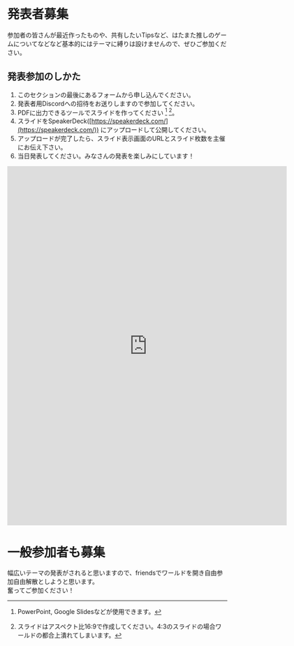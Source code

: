 
# 発表者募集
参加者の皆さんが最近作ったものや、共有したいTipsなど、はたまた推しのゲームについてなどなど基本的にはテーマに縛りは設けませんので、ぜひご参加ください。  

## 発表参加のしかた
1. このセクションの最後にあるフォームから申し込んでください。
2. 発表者用Discordへの招待をお送りしますので参加してください。
3. PDFに出力できるツールでスライドを作ってください [^1] [^2]。
4. スライドをSpeakerDeck([https://speakerdeck.com/](https://speakerdeck.com/)) にアップロードして公開してください。
5. アップロードが完了したら、スライド表示画面のURLとスライド枚数を主催にお伝え下さい。
6. 当日発表してください。みなさんの発表を楽しみにしています！

[^1]: PowerPoint, Google Slidesなどが使用できます。
[^2]: スライドはアスペクト比16:9で作成してください。4:3のスライドの場合ワールドの都合上潰れてしまいます。

<iframe src="https://docs.google.com/forms/d/e/1FAIpQLScrAHEJMv8E869yw1ASGO7gJm-XEwqWk_tNymPJoNIPWKNMaQ/viewform?embedded=true" width="640" height="823" frameborder="0" marginheight="0" marginwidth="0">Loading…</iframe>

# 一般参加者も募集
幅広いテーマの発表がされると思いますので、friendsでワールドを開き自由参加自由解散としようと思います。  
奮ってご参加ください！

